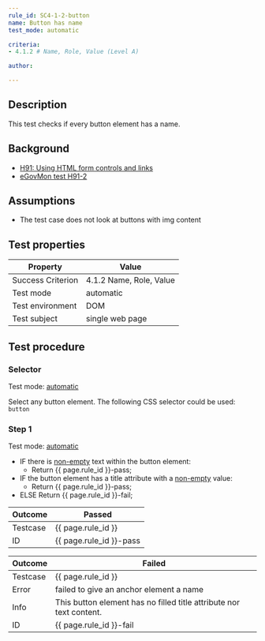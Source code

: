 ```yaml
---
rule_id: SC4-1-2-button
name: Button has name
test_mode: automatic

criteria:
- 4.1.2 # Name, Role, Value (Level A)

author:

---
```


## Description

This test checks if every button element has a name.

## Background

- [H91: Using HTML form controls and links](http://www.w3.org/TR/2014/NOTE-WCAG20-TECHS-20140311/H91.html)
- [eGovMon test H91-2](http://wiki.egovmon.no/wiki/SC4.1.2#ID:_H91-2)

## Assumptions

- The test case does not look at buttons with img content

## Test properties

| Property          | Value
|-------------------|----
| Success Criterion | 4.1.2 Name, Role, Value
| Test mode         | automatic
| Test environment  | DOM
| Test subject      | single web page

## Test procedure

### Selector

Test mode: [automatic][AUTO]

Select any button element. The following CSS selector could be used: `button`

### Step 1

Test mode: [automatic][AUTO]

- IF there is [non-empty][NEMPTY] text within the button element:
  - Return {{ page.rule_id }}-pass;
- IF the button element has a title attribute with a [non-empty][NEMPTY] value:
  - Return {{ page.rule_id }}-pass;
- ELSE Return {{ page.rule_id }}-fail;

| Outcome  | Passed
|----------|-----
| Testcase | {{ page.rule_id }}
| ID       | {{ page.rule_id }}-pass

| Outcome  | Failed
|----------|-----
| Testcase | {{ page.rule_id }}
| Error    | failed to give an anchor element a name
| Info     | This button element has no filled title attribute nor text content.
| ID       | {{ page.rule_id }}-fail

[AUTO]: ../pages/test-modes.html#automatic
[MANUAL]: ../pages/test-modes.html#manual
[NEMPTY]: ../pages/algorihms/none-empty.html